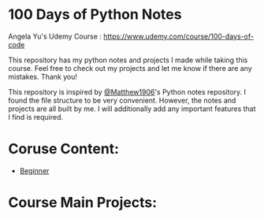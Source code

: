 # 100 Days of Python Notes


Angela Yu's Udemy Course : https://www.udemy.com/course/100-days-of-code

This repository has my python notes and projects I made while taking this course. Feel free to check out my projects and let me know if there are any mistakes. 
Thank you!

This repository is inspired by [@Matthew1906](https://www.github.com/Matthew1906)'s Python notes repository. I found the file structure to be very convenient. However, the notes and projects are all built by me. I will additionally add any important features that I find is required.

# Coruse Content:

* [Beginner](Beginner/01/)



# Course Main Projects:
